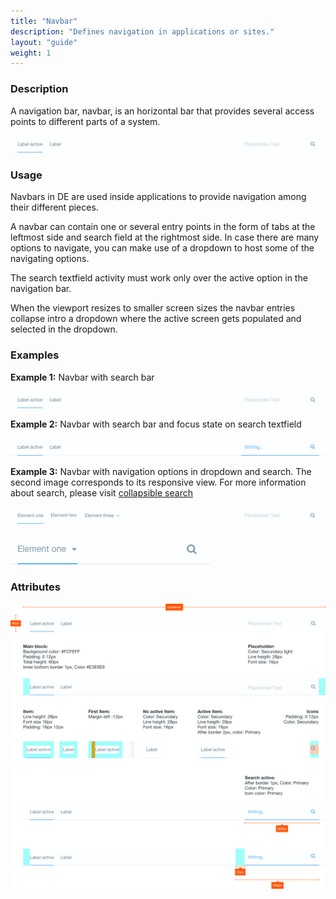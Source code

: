 ```yaml
---
title: "Navbar"
description: "Defines navigation in applications or sites."
layout: "guide"
weight: 1
---
```


### Description

A navigation bar, navbar, is an horizontal bar that provides several access points to different parts of a system.

![navigation bar with 2 entries and a search field](../../../images/Navbar.png)

### Usage

Navbars in DE are used inside applications to provide navigation among their different pieces.

A navbar can contain one or several entry points in the form of tabs at the leftmost side and search field at the rightmost side. In case there are many options to navigate, you can make use of a dropdown to host some of the navigating options.

The search textfield activity must work only over the active option in the navigation bar.

When the viewport resizes to smaller screen sizes the navbar entries collapse intro a dropdown where the active screen gets populated and selected in the dropdown.

### Examples

**Example 1:** Navbar with search bar

![navigation bar with 2 entries and a search field](../../../images/Navbar.png)

**Example 2:** Navbar with search bar and focus state on search textfield

![navigation bar with 2 entries and a search field and on focus](../../../images/NavbarFocusSearch.png)

**Example 3:** Navbar with navigation options in dropdown and search. The second image corresponds to its responsive view. For more information about search, please visit [collapsible search](./collapsible_search.html)

![navbar in mobile viewport with some navigation options collpased in a dropdown](../../../images/NavbarDropdown.png)

![navbar in mobile viewport with all navigation options collpased in a dropdown](../../../images/NavbarDropdownMobile.png)

### Attributes

![navbar attributes](../../../images/navbarAttributes.png)



